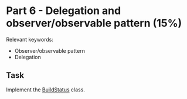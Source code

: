 # Part 6 - Delegation and observer/observable pattern (15%)

Relevant keywords:

* Observer/observable pattern
* Delegation

## Task

Implement the [BuildStatus](BuildStatus.java) class.
